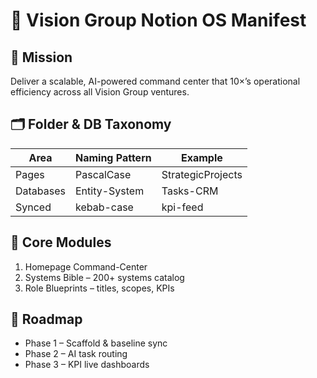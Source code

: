 # 📘 Vision Group Notion OS Manifest

## 🧭 Mission
Deliver a scalable, AI-powered command center that 10×’s operational efficiency across all Vision Group ventures.

## 🗂 Folder & DB Taxonomy
| Area     | Naming Pattern     | Example           |
|----------|--------------------|-------------------|
| Pages    | PascalCase         | StrategicProjects |
| Databases| Entity-System      | Tasks-CRM         |
| Synced   | kebab-case         | kpi-feed          |

## 🔗 Core Modules
1. Homepage Command-Center  
2. Systems Bible – 200+ systems catalog  
3. Role Blueprints – titles, scopes, KPIs  

## 🚧 Roadmap
- Phase 1 – Scaffold & baseline sync  
- Phase 2 – AI task routing  
- Phase 3 – KPI live dashboards  

